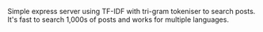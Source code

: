 Simple express server using TF-IDF with tri-gram tokeniser to search posts.
It's fast to search 1,000s of posts and works for multiple languages.
